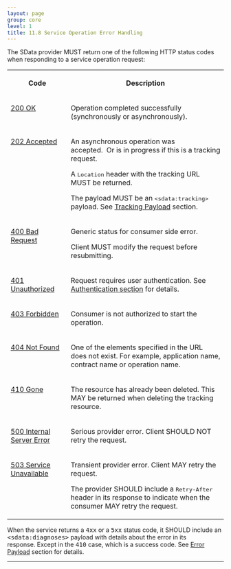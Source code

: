 ```yaml
---
layout: page
group: core
level: 1
title: 11.8 Service Operation Error Handling
---
```


The SData provider MUST return one of the following HTTP status codes when
responding to a service operation request:

<table class="content">
<tbody>

<tr>

<th>

Code

</th>
<th>

Description

</th>

</tr>

<tr>

<td valign="top">

<a href="http://www.w3.org/Protocols/rfc2616/rfc2616-sec10.html#sec10.2.1">200 OK</a>

</td>
<td valign="top">

Operation completed successfully (synchronously or asynchronously).

</td>

</tr>

<tr>

<td valign="top">

<a href="http://www.w3.org/Protocols/rfc2616/rfc2616-sec10.html#sec10.2.3">202 Accepted</a>

</td>
<td valign="top">

An asynchronous operation was accepted.&nbsp;&nbsp;Or is in progress if this is a
tracking request.

A <tt>Location</tt> header with the tracking URL MUST be returned.

The payload MUST be an <tt>&lt;sdata:tracking&gt;</tt> payload. See
<a href="../0311/" title="3.11 Tracking Payload">Tracking Payload</a> section.

</td>

</tr>

<tr>

<td valign="top">

<a href="http://www.w3.org/Protocols/rfc2616/rfc2616-sec10.html#sec10.4.1">400 Bad Request</a>

</td>
<td valign="top">

Generic status for consumer side error.

Client MUST modify the request before resubmitting.

</td>

</tr>

<tr>

<td valign="top">

<a href="http://www.w3.org/Protocols/rfc2616/rfc2616-sec10.html#sec10.4.2">401 Unauthorized</a>

</td>
<td valign="top">

Request requires user authentication. See <a href="../0502/" title="5.2 Authentication">Authentication section</a> for details.

</td>

</tr>

<tr>

<td valign="top">

<a href="http://www.w3.org/Protocols/rfc2616/rfc2616-sec10.html#sec10.4.4">403 Forbidden</a>

</td>
<td valign="top">

Consumer is not authorized to start the operation.

</td>

</tr>

<tr>

<td valign="top">

<a href="http://www.w3.org/Protocols/rfc2616/rfc2616-sec10.html#sec10.4.5">404 Not Found</a>

</td>
<td valign="top">

One of the elements specified in the URL does not exist. For
example,&nbsp;application name, contract name or operation name.

</td>

</tr>

<tr>

<td valign="top">

<a href="http://www.w3.org/Protocols/rfc2616/rfc2616-sec10.html#sec10.4.11">410 Gone</a>

</td>
<td valign="top">

The resource has already been deleted. This MAY be returned when deleting the
tracking resource.

</td>

</tr>

<tr>

<td valign="top">

<a href="http://www.w3.org/Protocols/rfc2616/rfc2616-sec10.html#sec10.5.1">500 Internal Server Error</a>

</td>
<td valign="top">

Serious provider error. Client SHOULD NOT retry the request.

</td>

</tr>

<tr>

<td valign="top">

<a href="http://www.w3.org/Protocols/rfc2616/rfc2616-sec10.html#sec10.5.4">503 Service Unavailable</a>

</td>
<td valign="top">

Transient provider error. Client MAY retry the request.

The provider SHOULD include a <tt>Retry-After</tt> header in its response to
indicate when the consumer MAY retry the request.

</td>

</tr>

</tbody>
</table>

When the service returns a <tt>4xx</tt> or a <tt>5xx</tt> status code, it
SHOULD include an <tt>&lt;sdata:diagnoses&gt;</tt> payload with details about
the error in its response.&nbsp;Except in the <tt>410</tt> case, which is a success
code. See [Error Payload](../0310/ "3.10 Error Payload") section for details.

* * *